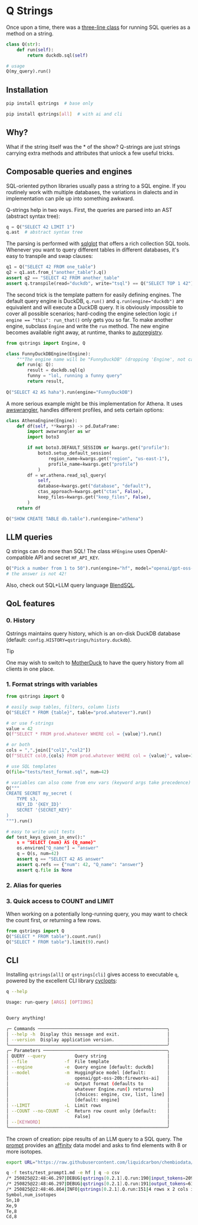 # Q Strings

Once upon a time, there was a [three-line class](https://medium.com/p/5d4e5b0dfabb) for running SQL queries as a method on a string.

```python
class Q(str):
    def run(self):
        return duckdb.sql(self)

# usage
Q(my_query).run()
```


## Installation

```bash
pip install qstrings  # base only
```

```bash
pip install qstrings[all]  # with ai and cli
```


## Why?

What if the string itself was the * of the show?  Q-strings are just strings carrying extra methods and attributes that unlock a few useful tricks.


## Composable queries and engines

SQL-oriented python libraries usually pass a string to a SQL engine.  If you routinely work with multiple databases, the variations in dialects and in implementation can pile up into something awkward.

Q-strings help in two ways.  First, the queries are parsed into an AST (abstract syntax tree):

```python
q = Q("SELECT 42 LIMIT 1")
q.ast  # abstract syntax tree
```

The parsing is performed with [sqlglot](https://github.com/tobymao/sqlglot) that offers a rich collection SQL tools.  Whenever you want to query different tables in different databases, it's easy to transpile and swap clauses:

```python
q1 = Q("SELECT 42 FROM one_table")
q2 = q1.ast.from_("another_table").q()
assert q2 == "SELECT 42 FROM another_table"
assert q.transpile(read="duckdb", write="tsql") == Q("SELECT TOP 1 42")
```

The second trick is the template pattern for easily defining engines.  The default query engine is DuckDB, `q.run()` and `q.run(engine="duckdb")` are equivalent and will execute a DuckDB query.  It is obviously impossible to cover all possible scenarios; hard-coding the engine selection logic `if engine == "this": run_that()` only gets you so far.  To make another engine, subclass `Engine` and write the `run` method.  The new engine becomes available right away, at runtime, thanks to [autoregistry](https://github.com/BrianPugh/autoregistry).

```python
from qstrings import Engine, Q

class FunnyDuckDBEngine(Engine):
    """The engine name will be "FunnyDuckDB" (dropping 'Engine', not case sensitive)."""
    def run(q: Q):
        result = duckdb.sql(q)
        funny = "lol, running a funny query"
        return result, 
        
Q("SELECT 42 AS haha").run(engine="FunnyDuckDB")
```

A more serious example might be this implementation for Athena.  It uses [awswrangler](https://github.com/aws/aws-sdk-pandas), handles different profiles, and sets certain options:

```python
class AthenaEngine(Engine):
    def df(self, **kwargs) -> pd.DataFrame:
        import awswrangler as wr
        import boto3

        if not boto3.DEFAULT_SESSION or kwargs.get("profile"):
            boto3.setup_default_session(
                region_name=kwargs.get("region", "us-east-1"),
                profile_name=kwargs.get("profile")
            )
        df = wr.athena.read_sql_query(
            self,
            database=kwargs.get("database", "default"),
            ctas_approach=kwargs.get("ctas", False),
            keep_files=kwargs.get("keep_files", False),
        )
    return df

Q("SHOW CREATE TABLE db.table").run(engine="athena")
```

## LLM queries

Q strings can do more than SQL!  The class `HFEngine` uses OpenAI-compatible API and secret `HF_API_KEY`.

```python
Q("Pick a number from 1 to 50").run(engine="hf", model="openai/gpt-oss-20b:fireworks-ai")
# the answer is not 42!
```

Also, check out SQL+LLM query language [BlendSQL](https://github.com/parkervg/blendsql).


## QoL features

### 0. History

Qstrings maintains query history, which is an on-disk DuckDB database (default: `config.HISTORY=qstrings/history.duckdb`).



> [!TIP]
> One may wish to switch to [MotherDuck](https://motherduck.com/product/pricing/) to have the query history from all clients in one place.


### 1. Format strings with variables

```python
from qstrings import Q

# easily swap tables, filters, column lists
Q("SELECT * FROM {table}", table="prod.whatever").run()

# or use f-strings
value = 42
Q(f"SELECT * FROM prod.whatever WHERE col = {value}").run()

# or both
cols = ",".join(["col1","col2"])
Q(f"SELECT col0,{cols} FROM prod.whatever WHERE col = {value}", value=1).run()

# use SQL templates
Q(file="tests/test_format.sql", num=42)

# variables can also come from env vars (keyword args take precedence)
Q("""
CREATE SECRET my_secret (
    TYPE s3,
    KEY_ID '{KEY_ID}'
    SECRET '{SECRET_KEY}'
)
""").run()

# easy to write unit tests
def test_keys_given_in_env():"
    s = "SELECT {num} AS {Q_name}"
    os.environ["Q_name"] = "answer"
    q = Q(s, num=42)
    assert q == "SELECT 42 AS answer"
    assert q.refs == {"num": 42, "Q_name": "answer"}
    assert q.file is None
```

### 2. Alias for queries


### 3. Quick access to COUNT and LIMIT

When working on a potentially long-running query, you may want to check the count first, or returning a few rows.

```python
from qstrings import Q
Q("SELECT * FROM table").count.run()
Q("SELECT * FROM table").limit(9).run()
```

## CLI

Installing `qstrings[all]` or `qstrings[cli]` gives access to executable `q`, powered by the excellent CLI library [cyclopts](https://github.com/BrianPugh/cyclopts):


```bash
q --help

Usage: run-query [ARGS] [OPTIONS]


Query anything!

╭─ Commands ─────────────────────────────────────────────────╮
│ --help -h  Display this message and exit.                  │
│ --version  Display application version.                    │
╰────────────────────────────────────────────────────────────╯
╭─ Parameters ───────────────────────────────────────────────╮
│ QUERY --query           Query string                       │
│ --file              -f  File template                      │
│ --engine            -e  Query engine [default: duckdb]     │
│ --model             -m  HuggingFace model [default:        │
│                         openai/gpt-oss-20b:fireworks-ai]   │
│                     -o  Output format (defaults to         │
│                         whatever Engine.run() returns)     │
│                         [choices: engine, csv, list, line] │
│                         [default: engine]                  │
│ --LIMIT             -L  Limit rows                         │
│ --COUNT --no-COUNT  -C  Return row count only [default:    │
│                         False]                             │
│ --[KEYWORD]                                                │
╰────────────────────────────────────────────────────────────╯
```


The crown of creation: pipe results of an LLM query to a SQL query.  The [prompt](https://github.com/liquidcarbon/qstrings/blob/main/tests/test_prompt1.md) provides an [affinity](https://github.com/liquidcarbon/affinity) data model and asks to find elements with 8 or more isotopes.

```bash
export URL="https://raw.githubusercontent.com/liquidcarbon/chembiodata/main/isotopes.csv"

q -f tests/test_prompt1.md -e hf | q -o csv
/* 250825@22:48:46.297|DEBUG|qstrings[0.2.1].Q.run:190|input_tokens=209 */
/* 250825@22:48:46.297|DEBUG|qstrings[0.2.1].Q.run:191|output_tokens=611 */
/* 250825@22:48:46.864|INFO|qstrings[0.2.1].Q.run:151|4 rows x 2 cols in 0.0000 sec */
Symbol,num_isotopes
Sn,10
Xe,9
Te,8
Cd,8
```